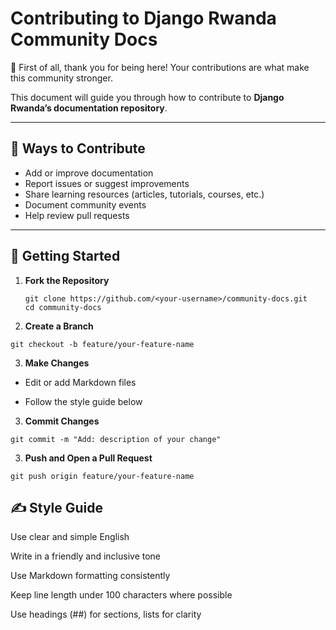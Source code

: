 # Contributing to Django Rwanda Community Docs

🎉 First of all, thank you for being here! Your contributions are what make this community stronger.  

This document will guide you through how to contribute to **Django Rwanda’s documentation repository**.

---

## 🧭 Ways to Contribute
- Add or improve documentation
- Report issues or suggest improvements
- Share learning resources (articles, tutorials, courses, etc.)
- Document community events
- Help review pull requests

---

## 🔧 Getting Started

1. **Fork the Repository**
   ```
   git clone https://github.com/<your-username>/community-docs.git
   cd community-docs

   ```

2. **Create a Branch**

```
git checkout -b feature/your-feature-name

```


3. **Make Changes**

- Edit or add Markdown files

- Follow the style guide below

3. **Commit Changes**

```
git commit -m "Add: description of your change"

```

3. **Push and Open a Pull Request**

```
git push origin feature/your-feature-name

```

✍ Style Guide
---


Use clear and simple English

Write in a friendly and inclusive tone

Use Markdown formatting consistently

Keep line length under 100 characters where possible

Use headings (##) for sections, lists for clarity


